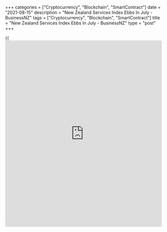 +++
categories = ["Cryptocurrency", "Blockchain", "SmartContract"]
date = "2021-08-15"
description = "New Zealand Services Index Ebbs In July - BusinessNZ"
tags = ["Cryptocurrency", "Blockchain", "SmartContract"]
title = "New Zealand Services Index Ebbs In July - BusinessNZ"
type = "post"
+++

{{<iframe id="large-banner" src="https://www.bounty.group/#slide=23.0" width="100%" height="600" scrolling="no" style="border: 0px solid rgb(216, 221, 230); border-radius: 3px;">}}

The services sector in New Zealand continued to expand in July, albeit
at a slightly slower pace, BusinessNZ said on Monday with a Performance
of Services Index score of 57.9.

That's down from the downwardly revised 58.4 in June (originally 58.6)
although it remains well above the boom-or-bust line of 50 that
separates expansion from contraction.

Individually, sales (63.6), employment (55.2), new orders (63.2) and
inventories (52.0) all expanded, while supplier deliveries (47.6) was in
contraction.

"Combined with last week's blistering PMI employment reading of 58.3, it
all sets up Q3 to be another strong quarter of employment growth and the
nation's unemployment rate continuing to press lower. This is good [news](https://www.letsplayfx.com/blog/forex-news-website/)
if you are looking for a job, not so much if you are trying to find
staff," said BNZ Senior Economist Doug Steel.

For comments and feedback [contact](https://www.playgroundfx.com/contact/): editorial@rtt[news](https://www.letsplayfx.com/blog/forex-news-website/).com

[Economic News][1]

 **What parts of the world are seeing the best (and worst) economic
performances lately? Click[here][2] to check out our [Econ Scorecard][2]
and find out! See up-to-the-moment [ranking](https://www.playgroundfx.com/blog/crypto-exchange-ranking/)s for the best and worst
performers in [GDP][3], [unemployment rate][4], [inflation][2] and much
more.**

   1. www.rtt[news](https://www.letsplayfx.com/blog/forex-news-website/).com/Content/EconomicNews.aspx
   2. www.rtt[news](https://www.letsplayfx.com/blog/forex-news-website/).com/economic-scorecard/world-rank/CPI/highest-performance.aspx
   3. www.rtt[news](https://www.letsplayfx.com/blog/forex-news-website/).com/economic-scorecard/world-rank/GDP/highest-performance.aspx
   4. www.rtt[news](https://www.letsplayfx.com/blog/forex-news-website/).com/economic-scorecard/world-rank/unemployment-rate/lowest-performance.aspx